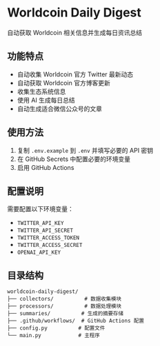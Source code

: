 # Worldcoin Daily Digest

自动获取 Worldcoin 相关信息并生成每日资讯总结

## 功能特点

- 自动收集 Worldcoin 官方 Twitter 最新动态
- 自动获取 Worldcoin 官方博客更新
- 收集生态系统信息
- 使用 AI 生成每日总结
- 自动生成适合微信公众号的文章

## 使用方法

1. 复制 `.env.example` 到 `.env` 并填写必要的 API 密钥
2. 在 GitHub Secrets 中配置必要的环境变量
3. 启用 GitHub Actions

## 配置说明

需要配置以下环境变量：

- `TWITTER_API_KEY`
- `TWITTER_API_SECRET`
- `TWITTER_ACCESS_TOKEN`
- `TWITTER_ACCESS_SECRET`
- `OPENAI_API_KEY`

## 目录结构

```
worldcoin-daily-digest/
├── collectors/          # 数据收集模块
├── processors/          # 数据处理模块
├── summaries/          # 生成的摘要存储
├── .github/workflows/  # GitHub Actions 配置
├── config.py          # 配置文件
└── main.py            # 主程序
```